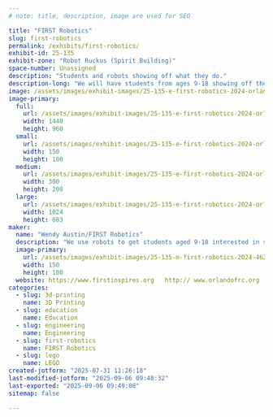 ```yaml
---
# note: title, description, image are used for SEO

title: "FIRST Robotics"
slug: first-robotics
permalink: /exhibits/first-robotics/
exhibit-id: 25-135
exhibit-zone: "Robot Ruckus (Spirit Building)"
space-number: Unassigned
description: "Students and robots showing off what they do."
description-long: "We will have students from ages 9-18 showing off their robots and explaining how they designed  and built them.   They will also talk about their community outreach."
image: /assets/images/exhibit-images/25-135-e-first-robotics-2024-orlando-speedy-bacon-300x200.jpg
image-primary: 
  full:
    url: /assets/images/exhibit-images/25-135-e-first-robotics-2024-orlando-speedy-bacon-full.jpg
    width: 1440
    height: 960
  small:
    url: /assets/images/exhibit-images/25-135-e-first-robotics-2024-orlando-speedy-bacon-150x100.jpg
    width: 150
    height: 100
  medium:
    url: /assets/images/exhibit-images/25-135-e-first-robotics-2024-orlando-speedy-bacon-300x200.jpg
    width: 300
    height: 200
  large:
    url: /assets/images/exhibit-images/25-135-e-first-robotics-2024-orlando-speedy-bacon-1024x683.jpg
    width: 1024
    height: 683
maker: 
  name: "Wendy Austin/FIRST Robotics"
  description: "We use robots to get students aged 9-18 interested in science, technology, engineering and math.     I will have several teams of all age groups participating."
  image-primary:
    url: /assets/images/exhibit-images/25-135-m-first-robotics-2024-4622-pit-photo-150x100.jpg
    width: 150
    height: 100
  website: https://www.firstinspires.org   http:// www.orlandofrc.org
categories: 
  - slug: 3d-printing
    name: 3D Printing
  - slug: education
    name: Education
  - slug: engineering
    name: Engineering
  - slug: first-robotics
    name: FIRST Robotics
  - slug: lego
    name: LEGO
created-jotform: "2025-07-31 11:26:18"
last-modified-jotform: "2025-09-06 09:48:32"
last-exported: "2025-09-06 09:49:08"
sitemap: false

---
```

